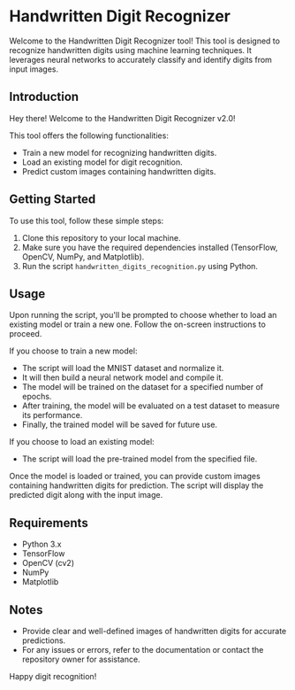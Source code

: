 # Handwritten Digit Recognizer

Welcome to the Handwritten Digit Recognizer tool! This tool is designed to recognize handwritten digits using machine learning techniques. It leverages neural networks to accurately classify and identify digits from input images.

## Introduction

Hey there! Welcome to the Handwritten Digit Recognizer v2.0!

This tool offers the following functionalities:
- Train a new model for recognizing handwritten digits.
- Load an existing model for digit recognition.
- Predict custom images containing handwritten digits.

## Getting Started

To use this tool, follow these simple steps:

1. Clone this repository to your local machine.
2. Make sure you have the required dependencies installed (TensorFlow, OpenCV, NumPy, and Matplotlib).
3. Run the script `handwritten_digits_recognition.py` using Python.

## Usage

Upon running the script, you'll be prompted to choose whether to load an existing model or train a new one. Follow the on-screen instructions to proceed.

If you choose to train a new model:
- The script will load the MNIST dataset and normalize it.
- It will then build a neural network model and compile it.
- The model will be trained on the dataset for a specified number of epochs.
- After training, the model will be evaluated on a test dataset to measure its performance.
- Finally, the trained model will be saved for future use.

If you choose to load an existing model:
- The script will load the pre-trained model from the specified file.

Once the model is loaded or trained, you can provide custom images containing handwritten digits for prediction. The script will display the predicted digit along with the input image.

## Requirements

- Python 3.x
- TensorFlow
- OpenCV (cv2)
- NumPy
- Matplotlib

## Notes

- Provide clear and well-defined images of handwritten digits for accurate predictions.
- For any issues or errors, refer to the documentation or contact the repository owner for assistance.

Happy digit recognition!

